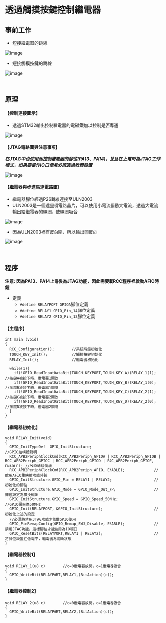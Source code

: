 # 透過觸摸按鍵控制繼電器

## 事前工作

* 短接繼電器的跳線


![image](https://github.com/hamster-allen/STM32_Learn/blob/master/DAY_0206/relay_button_picture/%E7%B9%BC%E9%9B%BB%E5%99%A8%E8%B7%B3%E7%B7%9A.png)

* 短接觸摸按鍵的跳線
  
![image](https://github.com/hamster-allen/STM32_Learn/blob/master/DAY_0206/relay_button_picture/%E8%A7%B8%E6%91%B8%E6%8C%89%E9%8D%B5%E8%B7%B3%E7%B7%9A.png)

<br>

## 原理

#### 【控制連接圖示】

* 透過STM32輸出控制繼電器的電磁鐵加以控制是否導通

![image](https://github.com/hamster-allen/STM32_Learn/blob/master/DAY_0206/relay_button_picture/%E6%8E%A7%E5%88%B6%E9%80%A3%E6%8E%A5%E5%9C%96%E7%A4%BA.png)

#### 【JTAG電路圖與注意事項】

***在JTAG中也使用到控制繼電器的腳位(PA13、PA14)，並且在上電時為JTAG工作模式，如果要當作IO口使用必須透過軟體設置***

![image](https://github.com/hamster-allen/STM32_Learn/blob/master/DAY_0206/relay_button_picture/JTAG_IC.png)

#### 【繼電器與步進馬達電路圖】

* 繼電器腳位經過P26跳線連接至ULN2003
* ULN2003是一個達靈頓電路晶片，可以使用小電流驅動大電流，透過大電流輸出給繼電器的線圈，使線圈吸合

![image](https://github.com/hamster-allen/STM32_Learn/blob/master/DAY_0206/relay_button_picture/%E7%B9%BC%E9%9B%BB%E5%99%A8%E8%88%87%E6%AD%A5%E9%80%B2%E9%A6%AC%E9%81%94%E9%9B%BB%E8%B7%AF%E5%9C%96.png)

* 因為ULN2003裡有反向閘，所以輸出回反向

![image](https://github.com/hamster-allen/STM32_Learn/blob/master/DAY_0206/relay_button_picture/ULN2003%E6%8E%A5%E8%85%B3%E5%AE%9A%E7%BE%A9.png)

<br>

## 程序

**注意: 因為PA13、PA14上電後為JTAG功能，因此需要載RCC程序裡啟動AFIO時鐘**<br>

* 定義
  * `#define RELAYPORT GPIOA`腳位定義
  * `#define RELAY1 GPIO_Pin_14`腳位定義
  * `#define RELAY2 GPIO_Pin_13`腳位定義

#### 【主程序】
```
int main (void)
{
  RCC_Configuration();        //系統時鐘初始化 
  TOUCH_KEY_Init();           //觸摸按鍵初始化
  RELAY_Init();               //繼電器初始化
  
  while(1){
    if(!GPIO_ReadInputDataBit(TOUCH_KEYPORT,TOUCH_KEY_A))RELAY_1(1); //按鍵A被按下時，繼電器1開啟
    if(!GPIO_ReadInputDataBit(TOUCH_KEYPORT,TOUCH_KEY_B))RELAY_1(0); //按鍵B被按下時，繼電器1關閉
    if(!GPIO_ReadInputDataBit(TOUCH_KEYPORT,TOUCH_KEY_C))RELAY_2(1); //按鍵C被按下時，繼電器2開啟
    if(!GPIO_ReadInputDataBit(TOUCH_KEYPORT,TOUCH_KEY_D))RELAY_2(0); //按鍵D被按下時，繼電器2關閉
  }
}
```






#### 【繼電器初始化】

```
void RELAY_Init(void)
{
  GPIO_InitTypeDef  GPIO_InitStructure;                            //GPIO結構體聲明
  RCC_APB2PeriphClockCmd(RCC_APB2Periph_GPIOA | RCC_APB2Periph_GPIOB | RCC_APB2Periph_GPIOC | RCC_APB2Periph_GPIOD | RCC_APB2Periph_GPIOE, ENABLE); //外設時鐘使能
  RCC_APB2PeriphClockCmd(RCC_APB2Periph_AFIO, ENABLE);             //啟用AFIO重映射功能時鐘
  GPIO_InitStructure.GPIO_Pin = RELAY1 | RELAY2;                   //初始化的腳位
  GPIO_InitStructure.GPIO_Mode = GPIO_Mode_Out_PP;                 //腳位設定為推挽輸出
  GPIO_InitStructure.GPIO_Speed = GPIO_Speed_50MHz;                //GPIO頻率為50MHz
  GPIO_Init(RELAYPORT, &GPIO_InitStructure);                       //初始化上述的設定
  //必须將禁用JTAG功能才能做GPIO使用
  GPIO_PinRemapConfig(GPIO_Remap_SWJ_Disable, ENABLE);             //禁用JTAG功能，這樣腳位才能被用為IO端口
  GPIO_ResetBits(RELAYPORT,RELAY1 | RELAY2);                       //將腳位設置在低電平，繼電器為關斷狀態
}
```

#### 【繼電器控制1】
```
void RELAY_1(u8 c)        //c=0繼電器放開，c=1繼電器吸合
{ 
  GPIO_WriteBit(RELAYPORT,RELAY1,(BitAction)(c));
}
```


#### 【繼電器控制2】
```
void RELAY_2(u8 c)        //c=0繼電器放開，c=1繼電器吸合
{ 
  GPIO_WriteBit(RELAYPORT,RELAY2,(BitAction)(c));
}
```












